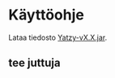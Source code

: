# Käyttöohje

Lataa tiedosto [Yatzy-vX.X.jar](https://github.com/Riku-Laine/ot-harjoitustyo/tree/master/Yatzy).

## tee juttuja
